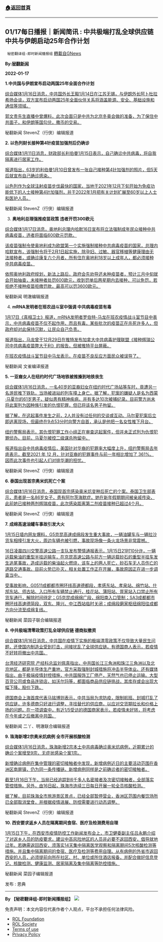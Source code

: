 ###  [:house:返回首頁](https://github.com/ourhimalayas/txt)
---


## 01/17每日播报｜新闻简讯 : 中共极端打乱全球供应链 中共与伊朗启动25年合作计划
` 秘密翻译组-即时新闻播报组` [轉載自GNews](https://gnews.org/zh-hans/1870539/)

**By:[秘翻新闻](https://gtv.org/video/id=61e52f30a0fd8e5c735ac593)**

**2022-01-17**

**1.中共国与伊朗宣布启动两国25年全面合作计划**

[综合媒体1月16日消息，中共国外长王毅1月14日在江苏无锡，与伊朗外长阿卜杜拉希扬会谈，双方宣布启动两国25年全面伙伴关系将涵盖能源、安全、基础设施和通信等领域。](https://news.rthk.hk/rthk/ch/component/k2/1629017-20220115.htm?spTabChangeable=0%20https://www.storm.mg/article/4152518)

[郭文贵先生直播中曾爆料，此次会面只是中共为北京冬奥会做的准备，为了保住中共面子，和伊朗等国勾兑，撒币的交易。](https://news.rthk.hk/rthk/ch/component/k2/1629017-20220115.htm?spTabChangeable=0%20https://www.storm.mg/article/4152518)

秘翻新闻 StevenZ（行侠）编辑报道

**2. 以色列财长接种第4针疫苗加强剂后仍确诊**

[综合媒体1月11日消息，财政部长利伯曼1月15日表示，自己确诊中共病毒，将自我隔离进行居家工作。](//www.hk01.com/%E5%8D%B3%E6%99%82%E5%9C%8B%E9%9A%9B/724688/%E6%96%B0%E5%86%A0%E8%82%BA%E7%82%8E-%E4%BB%A5%E8%89%B2%E5%88%97%E8%B2%A1%E9%95%B7%E6%8E%A5%E7%A8%AE%E7%AC%AC4%E9%87%9D%E5%8A%A0%E5%BC%B7%E5%8A%91%E5%BE%8C%E4%BB%8D%E7%A2%BA%E8%A8%BA)

[报道指出，63岁的利伯曼1月10日曾发布一张自己接种第4针加强剂的照片，但5天后就宣布自己确诊感染。](//www.hk01.com/%E5%8D%B3%E6%99%82%E5%9C%8B%E9%9A%9B/724688/%E6%96%B0%E5%86%A0%E8%82%BA%E7%82%8E-%E4%BB%A5%E8%89%B2%E5%88%97%E8%B2%A1%E9%95%B7%E6%8E%A5%E7%A8%AE%E7%AC%AC4%E9%87%9D%E5%8A%A0%E5%BC%B7%E5%8A%91%E5%BE%8C%E4%BB%8D%E7%A2%BA%E8%A8%BA)

[以色列作为全球注射疫苗步伐最快的国家，当地于2021年12月下旬开始为免疫功能低下的人士接种第4针加强剂，并于2022年1月把有关计划扩展至60岁以上人士和医护人员。](//www.hk01.com/%E5%8D%B3%E6%99%82%E5%9C%8B%E9%9A%9B/724688/%E6%96%B0%E5%86%A0%E8%82%BA%E7%82%8E-%E4%BB%A5%E8%89%B2%E5%88%97%E8%B2%A1%E9%95%B7%E6%8E%A5%E7%A8%AE%E7%AC%AC4%E9%87%9D%E5%8A%A0%E5%BC%B7%E5%8A%91%E5%BE%8C%E4%BB%8D%E7%A2%BA%E8%A8%BA)

秘翻新闻 StevenZ（行侠）编辑报道

3. **奥地利总理强推疫苗政策 违者开罚300欧元**

[综合媒体1月17日消息，奥地利总理内哈默16日宣布将立法强制成年民众接种中共病毒疫苗，违者将面临600欧元罚款。](https://tw.news.yahoo.com/%E5%A5%A7%E5%9C%B0%E5%88%A9%E7%B8%BD%E7%90%86%E5%85%A7%E5%93%88%E9%BB%98%E5%AE%A3%E5%B8%83%E5%BC%B7%E5%88%B6%E6%8E%A5%E7%A8%AE%E6%94%BF%E7%AD%96-%E5%9C%96-003313677.html%20https://tw.news.yahoo.com/%E6%AD%90%E7%9B%9F%E7%AC%AC1%E5%9C%8B-%E5%A5%A7%E5%9C%B0%E5%88%A9%E5%BC%B7%E5%88%B6%E6%88%90%E4%BA%BA%E6%89%93%E7%96%AB%E8%8B%97-%E9%81%95%E8%80%85%E9%96%8B%E7%BD%B01-9%E8%90%AC%E5%85%83-004602420.html)

[该疫苗强制令使奥地利成为欧盟第一个实施强制接种中共病毒疫苗的国家，总理内哈默宣布，该强制令将于2月1日起实施，除孕妇、过敏、器官移植等健康理由无法接种者，或确诊康复六个月者，所有住在奥地利18岁以上成年人，都必须接种中共病毒疫苗。](https://tw.news.yahoo.com/%E5%A5%A7%E5%9C%B0%E5%88%A9%E7%B8%BD%E7%90%86%E5%85%A7%E5%93%88%E9%BB%98%E5%AE%A3%E5%B8%83%E5%BC%B7%E5%88%B6%E6%8E%A5%E7%A8%AE%E6%94%BF%E7%AD%96-%E5%9C%96-003313677.html%20https://tw.news.yahoo.com/%E6%AD%90%E7%9B%9F%E7%AC%AC1%E5%9C%8B-%E5%A5%A7%E5%9C%B0%E5%88%A9%E5%BC%B7%E5%88%B6%E6%88%90%E4%BA%BA%E6%89%93%E7%96%AB%E8%8B%97-%E9%81%95%E8%80%85%E9%96%8B%E7%BD%B01-9%E8%90%AC%E5%85%83-004602420.html)

[依照奥地利政府规划，新法上路后，政府会先劝导还未种疫苗者，预计三月中旬就会开始抽查，未接种者处罚600欧元，收到罚单后两星期内去接种，可以免罚，若拒绝不接种疫苗拒缴罚款，最高可以罚3600欧元。](https://tw.news.yahoo.com/%E5%A5%A7%E5%9C%B0%E5%88%A9%E7%B8%BD%E7%90%86%E5%85%A7%E5%93%88%E9%BB%98%E5%AE%A3%E5%B8%83%E5%BC%B7%E5%88%B6%E6%8E%A5%E7%A8%AE%E6%94%BF%E7%AD%96-%E5%9C%96-003313677.html%20https://tw.news.yahoo.com/%E6%AD%90%E7%9B%9F%E7%AC%AC1%E5%9C%8B-%E5%A5%A7%E5%9C%B0%E5%88%A9%E5%BC%B7%E5%88%B6%E6%88%90%E4%BA%BA%E6%89%93%E7%96%AB%E8%8B%97-%E9%81%95%E8%80%85%E9%96%8B%E7%BD%B01-9%E8%90%AC%E5%85%83-004602420.html)

秘翻新闻 明澈编辑报道

4. **mRNA发明者在班农战斗室中强调 中共病毒疫苗有毒**

[1月17日《真相卫士》报道，mRNA发明者罗伯特-马龙在班农疫情战斗室节目中表示，中共病毒疫苗不仅不起作用，而且有毒，某些批次的疫苗正在杀死许多人，但政府却对此保持沉默，让民众自己负责。](https://thetruedefender.com/mrna-inventor-robert-malone-on-covid-shots-they-are-toxic/)

[报道指出，马龙曾于12月29日在推特发布加拿大中共病毒护理联盟《接种辉瑞公司中共病毒疫苗弊大于利》的报告，但被推特平台屏蔽。](https://thetruedefender.com/mrna-inventor-robert-malone-on-covid-shots-they-are-toxic/)

[在班农疫情战斗室节目中马龙表示，在疫苗不良反应方面民众被误导了。](https://thetruedefender.com/mrna-inventor-robert-malone-on-covid-shots-they-are-toxic/)

秘翻新闻 文雀编译报道

**5. 一亚裔女人在纽约时代广场地铁被推搡到地铁丧生**

[综合媒体1月16日消息，一名40岁的亚裔妇女在纽约时代广场站等车时，竟遭另一名游民推下铁轨，当场被进站的列车撞上身亡。据了解，犯案的嫌疑人是名为西蒙·马夏尔的61岁男子，疑似患有精神疾病，并有多达10次被捕纪录。目前警方尚未将此案列为因种族引发的仇恨犯罪，但已将该名男子拘留。](https://www.thestandard.com.hk/breaking-news/section/6/186027/Woman-killed-in-subway-shove-at-Times-Square%20https://tw.news.yahoo.com/%E7%B4%90%E7%B4%84%E4%BA%9E%E8%A3%94%E5%A9%A6%E5%A5%B3%E9%81%AD%E9%81%8A%E6%B0%91%E6%8E%A8%E4%B8%8B%E6%9C%88%E5%8F%B0-%E7%95%B6%E5%A0%B4%E8%A2%AB%E9%80%B2%E7%AB%99%E5%88%97%E8%BB%8A%E6%92%9E%E4%B8%8A%E6%85%98%E6%AD%BB-020451936.html)

[据了解，在这起事件发生之前，2人并没有过任何的交谈或互动。马尔夏犯案后立即逃离现场，但最终在9点53分时向警方自首，承认是他把一名女性推下月台。](https://www.thestandard.com.hk/breaking-news/section/6/186027/Woman-killed-in-subway-shove-at-Times-Square%20https://tw.news.yahoo.com/%E7%B4%90%E7%B4%84%E4%BA%9E%E8%A3%94%E5%A9%A6%E5%A5%B3%E9%81%AD%E9%81%8A%E6%B0%91%E6%8E%A8%E4%B8%8B%E6%9C%88%E5%8F%B0-%E7%95%B6%E5%A0%B4%E8%A2%AB%E9%80%B2%E7%AB%99%E5%88%97%E8%BB%8A%E6%92%9E%E4%B8%8A%E6%85%98%E6%AD%BB-020451936.html)

[纽约警察局表示，其仇恨犯罪工作小组正在审查这起案件，但并未正式列为仇恨犯罪侦办。目前，马夏尔被控二级谋杀拘留中。](https://www.thestandard.com.hk/breaking-news/section/6/186027/Woman-killed-in-subway-shove-at-Times-Square%20https://tw.news.yahoo.com/%E7%B4%90%E7%B4%84%E4%BA%9E%E8%A3%94%E5%A9%A6%E5%A5%B3%E9%81%AD%E9%81%8A%E6%B0%91%E6%8E%A8%E4%B8%8B%E6%9C%88%E5%8F%B0-%E7%95%B6%E5%A0%B4%E8%A2%AB%E9%80%B2%E7%AB%99%E5%88%97%E8%BB%8A%E6%92%9E%E4%B8%8A%E6%85%98%E6%AD%BB-020451936.html)

[报道指出自中共病毒疫情后，美国针对华裔的犯罪率大幅度上升，纽约警察局去年底表示，截至2021 年 12 月，针对亚裔的犯罪事件与前一年相比增加了 361%。因而此次事件也引起人们对排华潮的担忧。](https://www.thestandard.com.hk/breaking-news/section/6/186027/Woman-killed-in-subway-shove-at-Times-Square%20https://tw.news.yahoo.com/%E7%B4%90%E7%B4%84%E4%BA%9E%E8%A3%94%E5%A9%A6%E5%A5%B3%E9%81%AD%E9%81%8A%E6%B0%91%E6%8E%A8%E4%B8%8B%E6%9C%88%E5%8F%B0-%E7%95%B6%E5%A0%B4%E8%A2%AB%E9%80%B2%E7%AB%99%E5%88%97%E8%BB%8A%E6%92%9E%E4%B8%8A%E6%85%98%E6%AD%BB-020451936.html)

秘翻新闻 StevenZ（行侠）编辑报道

**6. 泰国出现首宗奥米炕死亡个案**

[综合媒体1月16日消息，泰国现首宗感染奥米炕变种后死亡的个案。泰国卫生部表示，患者是一名86岁女子，患有阿尔茨海默症。她在新年假期期间被亲戚传染，此前她已接种两剂辉瑞疫苗，此次感染距离第二剂疫苗接种已超过4个月。](https://news.rthk.hk/rthk/ch/component/k2/1629126-20220116.htm?spTabChangeable=0%20https://www.tdm.com.mo/zh-hant/news-detail/649038)

秘翻新闻 StevenZ（行侠）编辑报道

**7. 成绵高速油罐车事故引发大火**

[1月15日墙内网友爆料，G5京昆高速成绵段发生重大事故，一辆油罐车与一辆拉沙货车相撞引发大火，周边车辆也被引燃，事故现场像一条火龙场景非常震撼。](https://cdn.discordapp.com/attachments/895315867368312852/932183944315686912/WeChat_20220116142032.mp4%20https://cdn.discordapp.com/attachments/895315867368312852/932184038700122152/WeChat_20220116142035.mp4%20https://cdn.discordapp.com/attachments/895315867368312852/932184061429026816/WeChat_20220116142037.mp4%20https://cdn.discordapp.com/attachments/895315867368312852/932184110590468098/WeChat_20220116142040.mp4%20https://cdn.discordapp.com/attachments/895315867368312852/932184142232301598/WeChat_20220116142053.mp4%20https://cdn.discordapp.com/attachments/895315867368312852/932184164738945086/20220116142155.jpg%20https://cdn.discordapp.com/attachments/895315867368312852/932184164952842290/20220116142207.jpg%20https://cdn.discordapp.com/attachments/895315867368312852/932184165246459954/20220116142822.jpg)

[16日凌晨四川交警高速公路一支队发布警情通报表示，1月15日21时10分许，一辆运载柴油的重型半挂运输车，在京昆高速公路与前方一辆运载砂石的重型半挂车发生追尾事故，造成运载的柴油起火燃烧，该车上的两人死亡，砂石车无人员伤亡的道路交通事故。目前火势已扑灭，相关处置工作正在开展，事故原因正在进一步调查当中。](https://cdn.discordapp.com/attachments/895315867368312852/932183944315686912/WeChat_20220116142032.mp4%20https://cdn.discordapp.com/attachments/895315867368312852/932184038700122152/WeChat_20220116142035.mp4%20https://cdn.discordapp.com/attachments/895315867368312852/932184061429026816/WeChat_20220116142037.mp4%20https://cdn.discordapp.com/attachments/895315867368312852/932184110590468098/WeChat_20220116142040.mp4%20https://cdn.discordapp.com/attachments/895315867368312852/932184142232301598/WeChat_20220116142053.mp4%20https://cdn.discordapp.com/attachments/895315867368312852/932184164738945086/20220116142155.jpg%20https://cdn.discordapp.com/attachments/895315867368312852/932184164952842290/20220116142207.jpg%20https://cdn.discordapp.com/attachments/895315867368312852/932184165246459954/20220116142822.jpg)

[受事故影响，G0511成都都市圈环线高速德都段，孝感东站、孝泉站、绵竹站、什邡东站、师古站、入口所有车辆禁止通行，桂花站、蒲阳站、胥家站入口禁止所有货车通行，解除时间待定；G5京昆成绵绵广段，绵阳南入口管制；SA3成都都市圈环线高速德简段，双东、隆兴、中江西站临时关闭；成绵段磨家枢纽绵阳往成都方向分流至成绵复线。](https://cdn.discordapp.com/attachments/895315867368312852/932183944315686912/WeChat_20220116142032.mp4%20https://cdn.discordapp.com/attachments/895315867368312852/932184038700122152/WeChat_20220116142035.mp4%20https://cdn.discordapp.com/attachments/895315867368312852/932184061429026816/WeChat_20220116142037.mp4%20https://cdn.discordapp.com/attachments/895315867368312852/932184110590468098/WeChat_20220116142040.mp4%20https://cdn.discordapp.com/attachments/895315867368312852/932184142232301598/WeChat_20220116142053.mp4%20https://cdn.discordapp.com/attachments/895315867368312852/932184164738945086/20220116142155.jpg%20https://cdn.discordapp.com/attachments/895315867368312852/932184164952842290/20220116142207.jpg%20https://cdn.discordapp.com/attachments/895315867368312852/932184165246459954/20220116142822.jpg)

秘翻新闻 菜园子联合编辑报道

**8. 中共极端清零政策打乱全球供应链 德商拟撤资**

[综合媒体1月16日消息，中共国在疫情下实施的极端清零政策不仅导致大量民生问题，还使国内制造业受到打击，间接扰乱了全球供应链。有德国商人表示，若疫情不好转将撤出中共国。](https://www.rfa.org/mandarin/yataibaodao/jingmao/hx0114a-01142022045421.html%20https://m.ntdtv.com/gb/2022/01/15/a103322053.html)

[台湾经济研究院 产经科总监刘佩真指出，中共国长江三角洲和珠江三角洲以及北京地区，都是半导体生产重地，官方采取强制封城措施将冲击半导体业。还有媒体指出，由于极端疫情封控措施，中共国服饰工厂停产，天然气也已停止运输。大型百货公司或食品连锁店，如沃尔玛等，都面临商品供应链挑战，其库存或会出现大幅下降，股价下跌。](https://www.rfa.org/mandarin/yataibaodao/jingmao/hx0114a-01142022045421.html%20https://m.ntdtv.com/gb/2022/01/15/a103322053.html)

[德国商会上海首席代表马铭博则表示，中共当局为求防疫，限制航班、封城打乱了供应链，许多德商只好进行调整，寻找替代的供应商，以应对交货期拉长和价格上扬的问题。在一项调查中，有近1/5受访的德国商家表示，若疫情未好转，将考虑在今年或之后撤离中共国。](https://www.rfa.org/mandarin/yataibaodao/jingmao/hx0114a-01142022045421.html%20https://m.ntdtv.com/gb/2022/01/15/a103322053.html)

秘翻新闻 二丫、明澈联合编辑报道

**9. 珠海新增2宗奥米炕病例 全市开展核酸检测**

[综合媒体1月16日消息，珠海新增2宗本土中共病毒确诊奥米炕病例，近期累计的确诊个案增至9宗，无症状感染个案1宗。](https://news.rthk.hk/rthk/ch/component/k2/1629121-20220116.htm?spTabChangeable=0)

[新增确诊病例在集中管理的密切接触者中发现，新增病例近日的主要活动范围在香洲区南屏镇，仍为同一条传播链。新增病例同样是之前确诊者的密切接触者。](https://news.rthk.hk/rthk/ch/component/k2/1629121-20220116.htm?spTabChangeable=0)

[截至1月16日下午，当局已经追踪到6千多人名密接者及次密切接触者，全部落实管控措施。另外，由16日起，珠海市连续三日每日开展一轮全员核酸检测。](https://news.rthk.hk/rthk/ch/component/k2/1629121-20220116.htm?spTabChangeable=0)

[据了解，目前珠海全市旅游景区景点，已经全部暂停营业，香洲区范围内餐饮场所已全部取消堂食，并根据疫情进展、防控需要进行动态调整。](https://news.rthk.hk/rthk/ch/component/k2/1629121-20220116.htm?spTabChangeable=0)

秘翻新闻 StevenZ（行侠）编辑报道

**10. 西安要求返乡人员在隔离期间食宿、医疗及检测费用自理**

[1月15日下午，在西安市疫情防控工作新闻发布会上，市卫健委副主任吕永鹏介绍了对返乡人员的防疫要求，建议中高风险地区的人员非必要不返回西安，倡导就地过年。若确需返回西安，须落实14天集中隔离医学观察和隔离期间5次核酸检测等措施。并且集中隔离期间的食宿、医疗及检测等费用自理。从有病例的外省市返回西安的人员，必须提前向所在社区、村、单位或所住酒店报备，并配合做好信息登记、核酸检测、健康监测、居家隔离及集中隔离等防控措施。](http://www.news.cn/politics/2022-01/15/c_1128266221.htm)

秘翻新闻 菜园子编辑报道

发布 : 恩典

* * *

**By 【秘密翻译组-即时新闻播报组】**
![](https://assets.gnews.org/wp-content/uploads/2022/01/截圖-2021-12-28-00.48.35.png)
 

免责声明：本文内容仅代表作者个人观点，平台不承担任何法律风险。

- [ROL Foundation](https://rolfoundation.org/)
- [ROL Society](https://rolsociety.org/)
- [Terms of use](https://gnews.org/terms-of-use-3/)
- [Privacy Policy](https://gnews.org/privacy-policy/)
